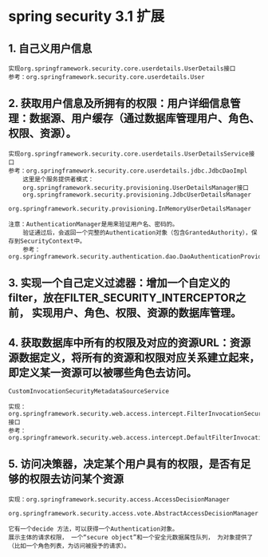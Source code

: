 # spring security 3.1 扩展

## 1. 自己义用户信息
	实现org.springframework.security.core.userdetails.UserDetails接口
	参考：org.springframework.security.core.userdetails.User

## 2. 获取用户信息及所拥有的权限：用户详细信息管理：数据源、用户缓存（通过数据库管理用户、角色、权限、资源）。
	实现org.springframework.security.core.userdetails.UserDetailsService接口
	参考：org.springframework.security.core.userdetails.jdbc.JdbcDaoImpl
		这里是个服务提供者模式：
		org.springframework.security.provisioning.UserDetailsManager接口
		org.springframework.security.provisioning.JdbcUserDetailsManager
		org.springframework.security.provisioning.InMemoryUserDetailsManager
		
	注意：AuthenticationManager是用来验证用户名、密码的。
		验证通过后，会返回一个完整的Authentication对象（包含GrantedAuthority），保存到SecurityContext中。
		参考：org.springframework.security.authentication.dao.DaoAuthenticationProvider
		
## 3. 实现一个自己定义过滤器：增加一个自定义的filter，放在FILTER_SECURITY_INTERCEPTOR之前， 实现用户、角色、权限、资源的数据库管理。
	
## 4. 获取数据库中所有的权限及对应的资源URL：资源源数据定义，将所有的资源和权限对应关系建立起来，即定义某一资源可以被哪些角色去访问。
	CustomInvocationSecurityMetadataSourceService
	
	实现：org.springframework.security.web.access.intercept.FilterInvocationSecurityMetadataSource接口
	参考：org.springframework.security.web.access.intercept.DefaultFilterInvocationSecurityMetadataSource
	
## 5. 访问决策器，决定某个用户具有的权限，是否有足够的权限去访问某个资源
	实现：org.springframework.security.access.AccessDecisionManager
	
	org.springframework.security.access.vote.AbstractAccessDecisionManager
	
	它有一个decide 方法，可以获得一个Authentication对象。
	展示主体的请求权限， 一个“secure object”和一个安全元数据属性队列， 为对象提供了（比如一个角色列表，为访问被授予的请求）。
	